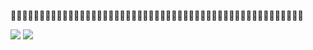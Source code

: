👨‍💻👨🏻‍💻👨🏼‍💻👨🏽‍💻👨🏾‍💻👨🏿‍💻👩🏿‍💻👩🏾‍💻👩🏽‍💻👩🏼‍💻👩🏻‍💻👩‍💻🧑‍💻🧑🏻‍💻🧑🏼‍💻🧑🏽‍💻🧑🏾‍💻🧑🏿‍💻

![](https://github-readme-stats.vercel.app/api?username=cong-min&count_private=true&show_icons=true&include_all_commits=true&hide_rank=true&hide_title=true&hide=contribs&line_height=24)
![](https://github-readme-stats.vercel.app/api/top-langs/?username=cong-min&layout=compact&hide_title=true)


